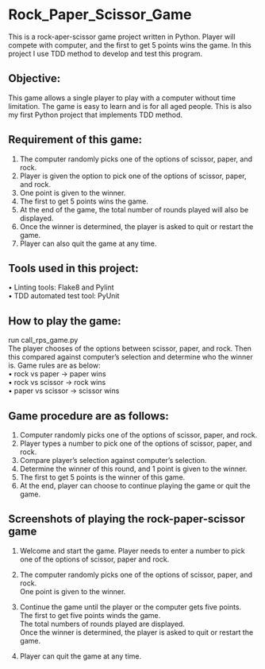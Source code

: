 Rock_Paper_Scissor_Game
====

This is a rock-aper-scissor game project written in Python. Player will compete with computer, and the first to get 5 points wins the game. In this project I use TDD method to develop and test this program.

Objective: 
----
This game allows a single player to play with a computer without time limitation. The game is easy to learn and is for all aged people. This is also my first Python project that implements TDD method.

Requirement of this game:
----
1.	The computer randomly picks one of the options of scissor, paper, and rock.
2.	Player is given the option to pick one of the options of scissor, paper, and rock.
3.	One point is given to the winner.
4.	The first to get 5 points wins the game. 
5.	At the end of the game, the total number of rounds played will also be displayed.
6.	Once the winner is determined, the player is asked to quit or restart the game.
7.	Player can also quit the game at any time.


Tools used in this project:
----
•	Linting tools: Flake8 and Pylint<br>
•	TDD automated test tool: PyUnit<br>

How to play the game:
----
run call_rps_game.py<br>
The player chooses of the options between scissor, paper, and rock. Then this compared against computer’s selection and determine who the winner is. 
Game rules are as below:<br>
•	rock vs paper -> paper wins<br>
•	rock vs scissor -> rock wins<br>
•	paper vs scissor -> scissor wins<br>


Game procedure are as follows:
----
1.	Computer randomly picks one of the options of scissor, paper, and rock.
2.	Player types a number to pick one of the options of scissor, paper, and rock.
3.	Compare player’s selection against computer’s selection.
4.	Determine the winner of this round, and 1 point is given to the winner.
5.	The first to get 5 points is the winner of this game.
6.	At the end, player can choose to continue playing the game or quit the game.


Screenshots of playing the rock-paper-scissor game 
----
1.	Welcome and start the game. Player needs to enter a number to pick one of the options of scissor, paper and rock.<br>
 

2.	The computer randomly picks one of the options of scissor, paper, and rock. <br>
One point is given to the winner.<br>
 
3.	Continue the game until the player or the computer gets five points.<br>
The first to get five points winds the game.<br>
The total numbers of rounds played are displayed.<br>
Once the winner is determined, the player is asked to quit or restart the game.<br>
 

4.	Player can quit the game at any time.<br>
 
